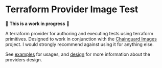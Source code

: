 # Terraform Provider Image Test

🚨 **This is a work in progress** 🚨

A terraform provider for authoring and executing tests using terraform primitives. Designed to work in conjunction with the [Chainguard Images](https://github.com/chainguard-dev/images) project. I would strongly recommend against using it for anything else.

See [examples](./examples) for usages, and [design](./design.md) for more information about the providers design.
